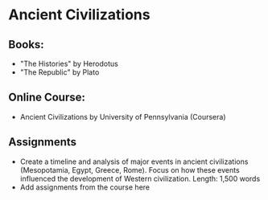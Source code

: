# Ancient Civilizations

## Books:
- "The Histories" by Herodotus
- "The Republic" by Plato

## Online Course:
- Ancient Civilizations by University of Pennsylvania (Coursera)

## Assignments
- Create a timeline and analysis of major events in ancient civilizations (Mesopotamia, Egypt, Greece, Rome). Focus on how these events influenced the development of Western civilization. Length: 1,500 words
- Add assignments from the course here
